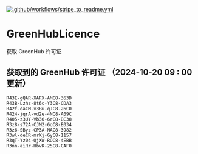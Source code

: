 [![.github/workflows/stripe_to_readme.yml](https://github.com/zjx-kimi/GreenHubLicence/actions/workflows/stripe_to_readme.yml/badge.svg)](https://github.com/zjx-kimi/GreenHubLicence/actions/workflows/stripe_to_readme.yml)
# GreenHubLicence
获取 GreenHub 许可证
## 获取到的 GreenHub 许可证 （2024-10-20 09 : 00 更新）
```
R43E-gQAR-XAFX-AMC8-363D
R43B-Lzhz-8t6c-Y3C8-CDA3
R42f-eaCM-x3Bu-qJC8-26C0
R424-jqrA-vd2e-4NC8-A09C
R405-z3UY-Vb30-6rC8-BC38
R3z8-s72A-CJM2-6oC8-E034
R3z6-SByz-CP3A-NAC8-3982
R3wl-deCR-mrXj-GyC8-1157
R3qT-Yz04-QjXW-ROC8-4EBB
R3nn-aiRr-HbvK-25C8-CAF0
```
